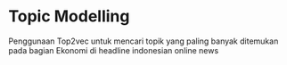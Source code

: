 # Topic Modelling
Penggunaan Top2vec untuk mencari topik yang paling banyak ditemukan pada bagian Ekonomi di headline indonesian online news
